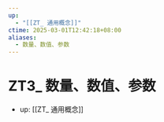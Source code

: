 ```yaml
---
up:
  - "[[ZT_ 通用概念]]"
ctime: 2025-03-01T12:42:18+08:00
aliases:
  - 数量、数值、参数
---
```


# ZT3_ 数量、数值、参数

- up: [[ZT_ 通用概念]]

